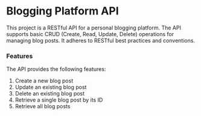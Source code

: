 # Blogging Platform API

This project is a RESTful API for a personal blogging platform. The API supports basic CRUD (Create, Read, Update, Delete) operations for managing blog posts. It adheres to RESTful best practices and conventions.

### Features
The API provides the following features:
1. Create a new blog post
2. Update an existing blog post
3. Delete an existing blog post
4. Retrieve a single blog post by its ID
5. Retrieve all blog posts